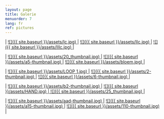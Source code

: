 ```yaml
---
layout: page
title: Galerie
menuorder: 7
lang: fr
ref: pictures
---
```

| <a href="/assets/I.JPG"> ![]({{ site.baseurl }}/assets/Ic.jpg) </a> | <a href="/assets/II.jpg"> ![]({{ site.baseurl }}/assets/IIc.jpg) </a> | <a href="/assets/III.jpg">  ![]({{ site.baseurl }}/assets/IIIc.jpg) </a> |

| <a href="/assets/20.JPG"> ![]({{ site.baseurl }}/assets/20_thumbnail.jpg) </a> | <a href="/assets/a5.jpg"> ![]({{ site.baseurl }}/assets/a5-thumbnail.jpg) </a> | <a href="/assets/BLOEM 1.jpg">  ![]({{ site.baseurl }}/assets/bloem.jpg) </a> |

| <a href="/assets/LOOP.jpg"> ![]({{ site.baseurl }}/assets/LOOP 1.jpg) </a> | <a href="/assets/2.jpg"> ![]({{ site.baseurl }}/assets/2-thumbnail.jpg) </a> | <a href="/assets/6.jpg">![]({{ site.baseurl }}/assets/6-thumbnail.jpg) </a> |

|  <a href="/assets/b2.jpg">  ![]({{ site.baseurl }}/assets/b2-thumbnail.jpg) </a> | <a href="/assets/HAND 1.JPG"> ![]({{ site.baseurl }}/assets/HAND.jpg) </a>|<a href="/assets/25.JPG"> ![]({{ site.baseurl }}/assets/25_thumbnail.jpg) </a>|

| <a href="/assets/aad.jpg"> ![]({{ site.baseurl }}/assets/aad-thumbnail.jpg) </a> | <a href="/assets/a15.jpg"> ![]({{ site.baseurl }}/assets/a15-thumbnail.jpg) </a> | <a href="/assets/110.jpg">  ![]({{ site.baseurl }}/assets/110-thumbnail.jpg) </a> |


